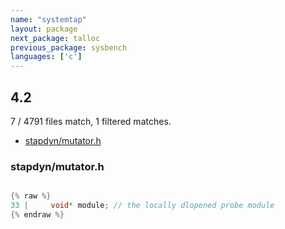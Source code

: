 ```yaml
---
name: "systemtap"
layout: package
next_package: talloc
previous_package: sysbench
languages: ['c']
---
```

## 4.2
7 / 4791 files match, 1 filtered matches.

 - [stapdyn/mutator.h](#stapdynmutatorh)

### stapdyn/mutator.h

```c

{% raw %}
33 |     void* module; // the locally dlopened probe module
{% endraw %}

```